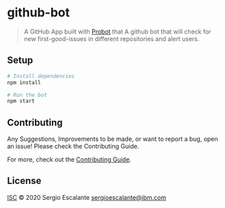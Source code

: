 # github-bot

> A GitHub App built with [Probot](https://github.com/probot/probot) that A github bot that will check for new first-good-issues in different repositories and alert users.

## Setup

```sh
# Install dependencies
npm install

# Run the bot
npm start
```

## Contributing

Any Suggestions, Improvements to be made, or want to report a bug, open an issue! Please check the Contributing Guide.

For more, check out the [Contributing Guide](CONTRIBUTING.md).

## License

[ISC](LICENSE) © 2020 Sergio Escalante <sergioescalante@ibm.com>
